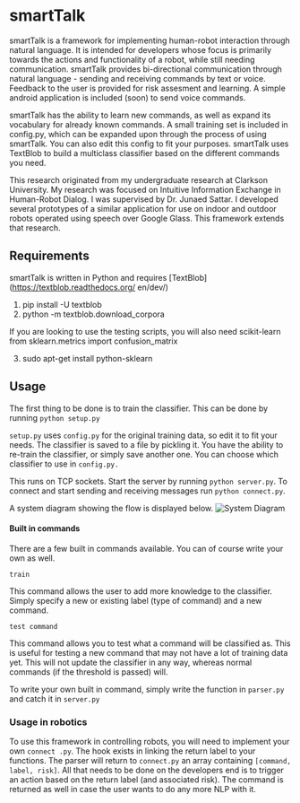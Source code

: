 # smartTalk
smartTalk is a framework for implementing human-robot interaction through natural 
language. It is intended
for developers whose focus is primarily towards the actions and functionality of a 
robot, while still 
needing communication. smartTalk provides bi-directional communication through natural 
language - sending and 
receiving commands by text or voice. Feedback to the user is provided for risk assesment 
and learning.
A simple android application is included (soon) to send voice commands.

smartTalk has the ability to learn new commands, as well as expand its vocabulary for 
already known commands.
A small training set is included in config.py, which can be expanded upon through the 
process of using
smartTalk. You can also edit this config to fit your purposes.
smartTalk uses TextBlob to build a multiclass classifier based on the 
different commands you need.

This research originated from my undergraduate research at Clarkson University. My
research was focused on Intuitive Information Exchange in Human-Robot Dialog. I was
supervised by Dr. Junaed Sattar. I developed several prototypes of a similar application
for use on indoor and outdoor robots operated using speech over Google Glass. This 
framework extends that research. 

## Requirements

smartTalk is written in Python and requires [TextBlob](https://textblob.readthedocs.org/
en/dev/)

1. pip install -U textblob
2. python -m textblob.download_corpora

If you are looking to use the testing scripts, you will also need scikit-learn
from sklearn.metrics import confusion_matrix

3. sudo apt-get install python-sklearn

## Usage

The first thing to be done is to train the classifier. This can be done by running
`python setup.py`

`setup.py` uses `config.py` for the original training data, so edit it to fit your needs.
The classifier is saved to a file by pickling it. You have the ability to re-train the 
classifier, or simply save another one. You can choose which classifier to use in `config.py.`

This runs on TCP sockets. Start the server by running `python server.py`.
To connect and start sending and receiving messages run `python connect.py`.

A system diagram showing the flow is displayed below.
![System Diagram](http://i.imgur.com/SmWRava.jpg "System Diagram")

#### Built in commands
There are a few built in commands available. You can of course write your own as well. 

`train`

This command allows the user to add more knowledge to the classifier. Simply specify a
new or existing label (type of command) and a new command. 

`test command`

This command allows you to test what a command will be classified as. This is useful for
testing a new command that may not have a lot of training data yet. This will not update
the classifier in any way, whereas normal commands (if the threshold is passed) will. 

To write your own built in command, simply write the function in `parser.py` and catch 
it in `server.py`

### Usage in robotics

To use this framework in controlling robots, you will need to implement your own `connect
.py`. The hook exists in linking the return label to your functions. The parser will 
return to `connect.py` an array containing `[command, label, risk]`. All that needs to 
be done on the developers end is to trigger an action based on the return label (and 
associated risk). The command is returned as well in case the user wants to do any more 
NLP with it.
